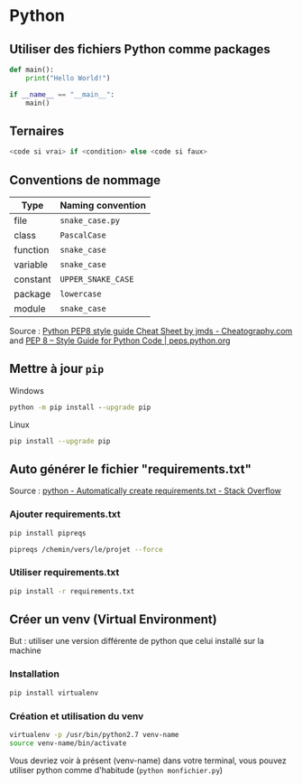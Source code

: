 # Python

## Utiliser des fichiers Python comme packages

```py
def main():
    print("Hello World!")

if __name__ == "__main__":
    main()
```

## Ternaires

```py
<code si vrai> if <condition> else <code si faux>
```

## Conventions de nommage

| Type     | Naming convention  |
|----------|--------------------|
| file     | `snake_case.py`    |
| class    | `PascalCase`       |
| function | `snake_case`       |
| variable | `snake_case`       |
| constant | `UPPER_SNAKE_CASE` |
| package  | `lowercase`        |
| module   | `snake_case`       |

Source : [Python PEP8 style guide Cheat Sheet by jmds - Cheatography.com](https://cheatography.com/jmds/cheat-sheets/python-pep8-style-guide/) and [PEP 8 – Style Guide for Python Code | peps.python.org](https://www.python.org/dev/peps/pep-0008/#naming-conventions)

## Mettre à jour `pip`

Windows

```cmd
python -m pip install --upgrade pip
```

Linux

```bash
pip install --upgrade pip
```

## Auto générer le fichier "requirements.txt"

Source : [python - Automatically create requirements.txt - Stack Overflow](https://stackoverflow.com/a/31684470)

### Ajouter requirements.txt

```bash
pip install pipreqs
```

```bash
pipreqs /chemin/vers/le/projet --force
```

### Utiliser requirements.txt

```bash
pip install -r requirements.txt
```

## Créer un venv (Virtual Environment)

But : utiliser une version différente de python que celui installé sur la machine

### Installation 

```bash
pip install virtualenv
```

### Création et utilisation du venv

```bash
virtualenv -p /usr/bin/python2.7 venv-name
source venv-name/bin/activate
```

Vous devriez voir à présent (venv-name) dans votre terminal, vous pouvez utiliser python comme d'habitude (`python monfichier.py`)